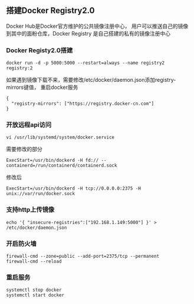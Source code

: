 ## 搭建Docker Registry2.0
Docker Hub是Docker官方维护的公共镜像注册中心，
用户可以推送自己的镜像到其中的面粉仓库，Docker Registry
是自己搭建的私有的镜像注册中心
### Docker Registy2.0搭建
```
docker run -d -p 5000:5000 --restart=always --name registry2 registry:2
```
如果遇到镜像下载不来，需要修改/etc/docker/daemon.json添加registry-mirrors键值，
重启docker服务
```
{
  "registry-mirrors": ["https://registry.docker-cn.com"]
}
```
### 开放远程api访问
```
vi /usr/lib/systemd/system/docker.service
```
需要修改的部分<br>
```shell
ExecStart=/usr/bin/dockerd -H fd:// --containerd=/run/containerd/containerd.sock
```
修改后<br>
```shell
ExecStart=/usr/bin/dockerd -H tcp://0.0.0.0:2375 -H unix://var/run/docker.sock

```
### 支持http上传镜像
```
echo '{ "insecure-registries":["192.168.1.149:5000"] }' > /etc/docker/daemon.json
```
### 开启防火墙
```
firewall-cmd --zone=public --add-port=2375/tcp --permanent
firewall-cmd --reload
```
### 重启服务
```
systemctl stop docker
systemctl start docker
```
